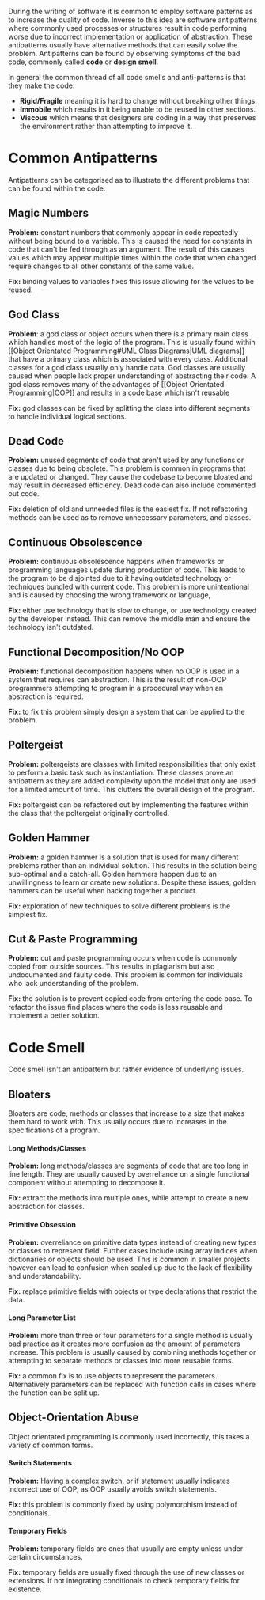 During the writing of software it is common to employ software patterns as to increase the quality of code. Inverse to this idea are software antipatterns where commonly used processes or structures result in code performing worse due to incorrect implementation or application of abstraction. These antipatterns usually have alternative methods that can easily solve the problem. Antipatterns can be found by observing symptoms of the bad code, commonly called **code** or **design smell**.

In general the common thread of all code smells and anti-patterns is that they make the code:
- **Rigid/Fragile** meaning it is hard to change without breaking other things.
- **Immobile** which results in it being unable to be reused in other sections.
- **Viscous** which means that designers are coding in a way that preserves the environment rather than attempting to improve it.

# Common Antipatterns
Antipatterns can be categorised as to illustrate the different problems that can be found within the code.

## Magic Numbers
**Problem:** constant numbers that commonly appear in code repeatedly without being bound to a variable. This is caused the need for constants in code that can't be fed through as an argument. The result of this causes values which may appear multiple times within the code that when changed require changes to all other constants of the same value.

**Fix:** binding values to variables fixes this issue allowing for the values to be reused.

## God Class
**Problem**: a god class or object occurs when there is a primary main class which handles most of the logic of the program. This is usually found within [[Object Orientated Programming#UML Class Diagrams|UML diagrams]] that have a primary class which is associated with every class. Additional classes for a god class usually only handle data. God classes are usually caused when people lack proper understanding of abstracting their code. A god class removes many of the advantages of [[Object Orientated Programming|OOP]] and results in a code base which isn't reusable

**Fix:** god classes can be fixed by splitting the class into different segments to handle individual logical sections.

## Dead Code
**Problem:** unused segments of code that aren't used by any functions or classes due to being obsolete. This problem is common in programs that are updated or changed. They cause the codebase to become bloated and may result in decreased efficiency. Dead code can also include commented out code.

**Fix:** deletion of old and unneeded files is the easiest fix. If not refactoring methods can be used as to remove unnecessary parameters, and classes.

## Continuous Obsolescence
**Problem:** continuous obsolescence happens when frameworks or programming languages update during production of code. This leads to the program to be disjointed due to it having outdated technology or techniques bundled with current code. This problem is more unintentional and is caused by choosing the wrong framework or language,

**Fix:** either use technology that is slow to change, or use technology created by the developer instead. This can remove the middle man and ensure the technology isn't outdated.

## Functional Decomposition/No OOP
**Problem:** functional decomposition happens when no OOP is used in a system that requires can abstraction. This is the result of non-OOP programmers attempting to program in a procedural way when an abstraction is required.

**Fix:** to fix this problem simply design a system that can be applied to the problem.

## Poltergeist
**Problem:** poltergeists are classes with limited responsibilities that only exist to perform a basic task such as instantiation. These classes prove an antipattern as they are added complexity upon the model that only are used for a limited amount of time. This clutters the overall design of the program.

**Fix:** poltergeist can be refactored out by implementing the features within the class that the poltergeist originally controlled.

## Golden Hammer
**Problem:** a golden hammer is a solution that is used for many different problems rather than an individual solution. This results in the solution being sub-optimal and a catch-all. Golden hammers happen due to an unwillingness to learn or create new solutions. Despite these issues, golden hammers can be useful when hacking together a product.

**Fix:** exploration of new techniques to solve different problems is the simplest fix.

## Cut & Paste Programming
**Problem:** cut and paste programming occurs when code is commonly copied from outside sources. This results in plagiarism but also undocumented and faulty code. This problem is common for individuals who lack understanding of the problem.

**Fix:** the solution is to prevent copied code from entering the code base. To refactor the issue find places where the code is less reusable and implement a better solution.

# Code Smell
Code smell isn't an antipattern but rather evidence of underlying issues.

## Bloaters
Bloaters are code, methods or classes that increase to a size that makes them hard to work with. This usually occurs due to increases in the specifications of a program.

#### Long Methods/Classes
**Problem:** long methods/classes are segments of code that are too long in line length. They are usually caused by overreliance on a single functional component without attempting to decompose it.

**Fix:** extract the methods into multiple ones, while attempt to create a new abstraction for classes.

#### Primitive Obsession
**Problem:** overreliance on primitive data types instead of creating new types or classes to represent field. Further cases include using array indices when dictionaries or objects should be used. This is common in smaller projects however can lead to confusion when scaled up due to the lack of flexibility and understandability.

**Fix:** replace primitive fields with objects or type declarations that restrict the data.

#### Long Parameter List
**Problem:** more than three or four parameters for a single method is usually bad practice as it creates more confusion as the amount of parameters increase. This problem is usually caused by combining methods together or attempting to separate methods or classes into more reusable forms.

**Fix:** a common fix is to use objects to represent the parameters. Alternatively parameters can be replaced with function calls in cases where the function can be split up.

## Object-Orientation Abuse
Object orientated programming is commonly used incorrectly, this takes a variety of common forms.

#### Switch Statements
**Problem:** Having a complex switch, or if statement usually indicates incorrect use of OOP, as OOP usually avoids switch statements.

**Fix:** this problem is commonly fixed by using polymorphism instead of conditionals.

#### Temporary Fields
**Problem:** temporary fields are ones that usually are empty unless under certain circumstances.

**Fix:** temporary fields are usually fixed through the use of new classes or extensions. If not integrating conditionals to check temporary fields for existence.
